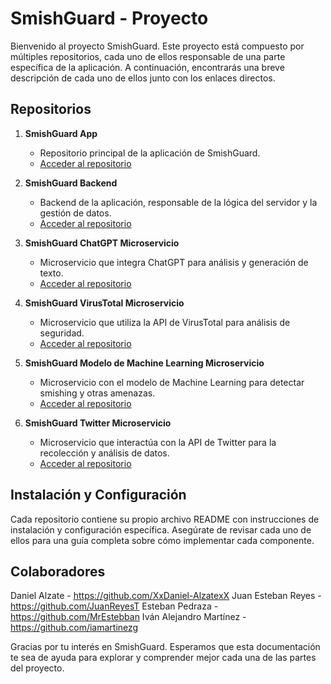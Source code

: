 # SmishGuard - Proyecto

Bienvenido al proyecto SmishGuard. Este proyecto está compuesto por múltiples repositorios, cada uno de ellos responsable de una parte específica de la aplicación. A continuación, encontrarás una breve descripción de cada uno de ellos junto con los enlaces directos.

## Repositorios

1. **SmishGuard App**
   - Repositorio principal de la aplicación de SmishGuard.
   - [Acceder al repositorio](https://github.com/smishguard/smishguard-app.git)

2. **SmishGuard Backend**
   - Backend de la aplicación, responsable de la lógica del servidor y la gestión de datos.
   - [Acceder al repositorio](https://github.com/smishguard/smishguard-backend.git)

3. **SmishGuard ChatGPT Microservicio**
   - Microservicio que integra ChatGPT para análisis y generación de texto.
   - [Acceder al repositorio](https://github.com/smishguard/smishguard-chatgpt-ms.git)

4. **SmishGuard VirusTotal Microservicio**
   - Microservicio que utiliza la API de VirusTotal para análisis de seguridad.
   - [Acceder al repositorio](https://github.com/smishguard/smishguard-virustotal-ms.git)

5. **SmishGuard Modelo de Machine Learning Microservicio**
   - Microservicio con el modelo de Machine Learning para detectar smishing y otras amenazas.
   - [Acceder al repositorio](https://github.com/smishguard/smishguard-modeloML-ms.git)

6. **SmishGuard Twitter Microservicio**
   - Microservicio que interactúa con la API de Twitter para la recolección y análisis de datos.
   - [Acceder al repositorio](https://github.com/smishguard/smishguard-twitter-ms.git)

## Instalación y Configuración

Cada repositorio contiene su propio archivo README con instrucciones de instalación y configuración específica. Asegúrate de revisar cada uno de ellos para una guía completa sobre cómo implementar cada componente.

## Colaboradores
Daniel Alzate               -      https://github.com/XxDaniel-AlzatexX 
Juan Esteban Reyes          -      https://github.com/JuanReyesT
Esteban Pedraza             -      https://github.com/MrEstebban
Iván Alejandro Martínez     -      https://github.com/iamartinezg


Gracias por tu interés en SmishGuard. Esperamos que esta documentación te sea de ayuda para explorar y comprender mejor cada una de las partes del proyecto.
